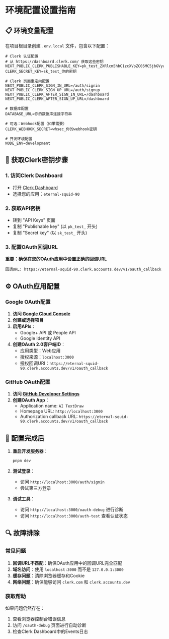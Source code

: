 # 环境配置设置指南

## 📋 环境变量配置

在项目根目录创建 `.env.local` 文件，包含以下配置：

```env
# Clerk 认证配置
# 从 https://dashboard.clerk.com/ 获取这些密钥
NEXT_PUBLIC_CLERK_PUBLISHABLE_KEY=pk_test_ZXRlcm5hbC1zcXVpZC05MC5jbGVyay5hY2NvdW50cy5kZXYk
CLERK_SECRET_KEY=sk_test_你的密钥

# Clerk 页面重定向配置
NEXT_PUBLIC_CLERK_SIGN_IN_URL=/auth/signin
NEXT_PUBLIC_CLERK_SIGN_UP_URL=/auth/signup
NEXT_PUBLIC_CLERK_AFTER_SIGN_IN_URL=/dashboard
NEXT_PUBLIC_CLERK_AFTER_SIGN_UP_URL=/dashboard

# 数据库配置
DATABASE_URL=你的数据库连接字符串

# 可选：Webhook配置（如果需要）
CLERK_WEBHOOK_SECRET=whsec_你的webhook密钥

# 开发环境配置
NODE_ENV=development
```

## 🔧 获取Clerk密钥步骤

### 1. 访问Clerk Dashboard
- 打开 [Clerk Dashboard](https://dashboard.clerk.com/)
- 选择您的应用：`eternal-squid-90`

### 2. 获取API密钥
- 转到 "API Keys" 页面
- 复制 "Publishable key" (以 `pk_test_` 开头)
- 复制 "Secret key" (以 `sk_test_` 开头)

### 3. 配置OAuth回调URL
**重要：确保在您的OAuth应用中设置正确的回调URL**

```
回调URL: https://eternal-squid-90.clerk.accounts.dev/v1/oauth_callback
```

## ⚙️ OAuth应用配置

### Google OAuth配置
1. **访问 [Google Cloud Console](https://console.cloud.google.com/)**
2. **创建或选择项目**
3. **启用APIs**：
   - Google+ API 或 People API
   - Google Identity API
4. **创建OAuth 2.0客户端ID**：
   - 应用类型：Web应用
   - 授权来源：`localhost:3000`
   - 授权回调URI：`https://eternal-squid-90.clerk.accounts.dev/v1/oauth_callback`

### GitHub OAuth配置
1. **访问 [GitHub Developer Settings](https://github.com/settings/developers)**
2. **创建OAuth App**：
   - Application name: `AI TextDraw`
   - Homepage URL: `http://localhost:3000`
   - Authorization callback URL: `https://eternal-squid-90.clerk.accounts.dev/v1/oauth_callback`

## 🚀 配置完成后

1. **重启开发服务器**：
   ```bash
   pnpm dev
   ```

2. **测试登录**：
   - 访问 `http://localhost:3000/auth/signin`
   - 尝试第三方登录

3. **调试工具**：
   - 访问 `http://localhost:3000/oauth-debug` 进行诊断
   - 访问 `http://localhost:3000/auth-test` 查看认证状态

## 🔍 故障排除

### 常见问题
1. **回调URL不匹配**：确保OAuth应用中的回调URL完全匹配
2. **域名访问**：使用 `localhost:3000` 而不是 `127.0.0.1:3000`
3. **缓存问题**：清除浏览器缓存和Cookie
4. **网络问题**：确保能够访问 `clerk.com` 和 `clerk.accounts.dev`

### 获取帮助
如果问题仍然存在：
1. 查看浏览器控制台错误信息
2. 访问 `/oauth-debug` 页面进行自动诊断
3. 检查Clerk Dashboard中的Events日志 